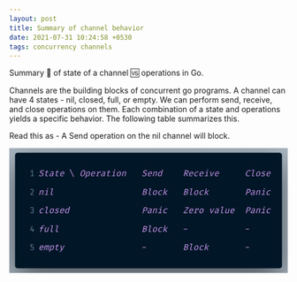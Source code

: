 ```yaml
---
layout: post
title: Summary of channel behavior
date: 2021-07-31 10:24:58 +0530
tags: concurrency channels
---
```


Summary 📝 of state of a channel 🆚 operations in Go.

Channels are the building blocks of concurrent go programs. A channel can have 4 states - nil, closed, full, or empty. We can perform send, receive, and close operations on them. Each combination of a state and operations yields a specific behavior. The following table summarizes this.

Read this as - A Send operation on the nil channel will block.

![IMAGE](/images/summary_of_channel_behavior.jpeg)

